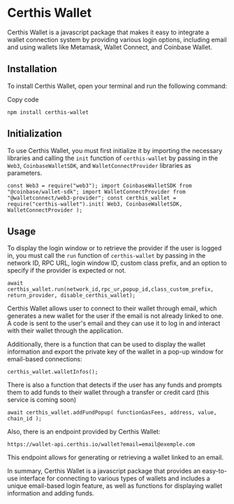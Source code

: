 
# Certhis Wallet

Certhis Wallet is a javascript package that makes it easy to integrate a wallet connection system by providing various login options, including email and using wallets like Metamask, Wallet Connect, and Coinbase Wallet.

## Installation

To install Certhis Wallet, open your terminal and run the following command:

Copy code

`npm install certhis-wallet` 

## Initialization

To use Certhis Wallet, you must first initialize it by importing the necessary libraries and calling the `init` function of `certhis-wallet` by passing in the `Web3`, `CoinbaseWalletSDK`, and `WalletConnectProvider` libraries as parameters.

`const Web3 = require("web3");
import CoinbaseWalletSDK from "@coinbase/wallet-sdk";
import WalletConnectProvider from "@walletconnect/web3-provider";
const certhis_wallet = require("certhis-wallet").init(
  Web3,
  CoinbaseWalletSDK,
  WalletConnectProvider
);` 

## Usage

To display the login window or to retrieve the provider if the user is logged in, you must call the `run` function of `certhis-wallet` by passing in the network ID, RPC URL, login window ID, custom class prefix, and an option to specify if the provider is expected or not.

`await certhis_wallet.run(network_id,rpc_ur,popup_id,class_custom_prefix, return_provider, disable_certhis_wallet);` 

Certhis Wallet allows user to connect to their wallet through email, which generates a new wallet for the user if the email is not already linked to one. A code is sent to the user's email and they can use it to log in and interact with their wallet through the application.

Additionally, there is a function that can be used to display the wallet information and export the private key of the wallet in a pop-up window for email-based connections:


`certhis_wallet.walletInfos();` 

There is also a function that detects if the user has any funds and prompts them to add funds to their wallet through a transfer or credit card (this service is coming soon)

`await certhis_wallet.addFundPopup(
            functionGasFees,
            address,
            value,
            chain_id
        );` 

Also, there is an endpoint provided by Certhis Wallet:

`https://wallet-api.certhis.io/wallet?email=email@exemple.com` 

This endpoint allows for generating or retrieving a wallet linked to an email.

In summary, Certhis Wallet is a javascript package that provides an easy-to-use interface for connecting to various types of wallets and includes a unique email-based login feature, as well as functions for displaying wallet information and adding funds.